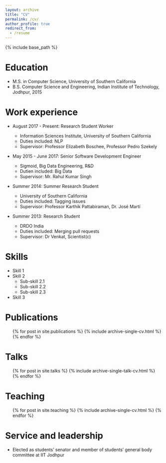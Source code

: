 ```yaml
---
layout: archive
title: "CV"
permalink: /cv/
author_profile: true
redirect_from:
  - /resume
---
```


{% include base_path %}

Education
======
* M.S. in Computer Science, University of Southern California
* B.S. Computer Science and Engineering, Indian Institute of Technology, Jodhpur, 2015

Work experience
======
* August 2017 - Present: Research Student Worker
  * Information Sciences Institute, University of Southern California
  * Duties included: NLP
  * Supervisor: Professor Elizabeth Boschee, Professor Pedro Szekely

* May 2015 - June 2017: Senior Software Development Engineer
  * Sigmoid, Big Data Engineering, R&D
  * Dutien included: Big Data
  * Supervisor: Mr. Rahul Kumar Singh

* Summer 2014: Summer Research Student
  * University of Southern California
  * Duties included: Tagging issues
  * Supervisor: Professor Karthik Pattabiraman, Dr. José Martí

* Summer 2013: Research Student
  * DRDO India
  * Duties included: Merging pull requests
  * Supervisor: Dr Venkat, Scientist(c)
  
Skills
======
* Skill 1
* Skill 2
  * Sub-skill 2.1
  * Sub-skill 2.2
  * Sub-skill 2.3
* Skill 3

Publications
======
  <ul>{% for post in site.publications %}
    {% include archive-single-cv.html %}
  {% endfor %}</ul>
  
Talks
======
  <ul>{% for post in site.talks %}
    {% include archive-single-talk-cv.html %}
  {% endfor %}</ul>
  
Teaching
======
  <ul>{% for post in site.teaching %}
    {% include archive-single-cv.html %}
  {% endfor %}</ul>
  
Service and leadership
======
* Elected as students’ senator and member of students’ general body committee at IIT Jodhpur
